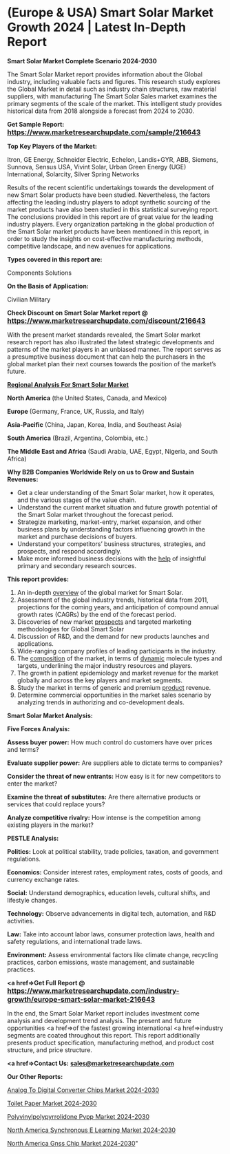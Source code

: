 # (Europe & USA) Smart Solar Market Growth 2024 | Latest In-Depth Report

<strong>Smart Solar Market Complete Scenario 2024-2030</strong>

The Smart Solar Market report provides information about the Global industry, including valuable facts and figures. This research study explores the Global Market in detail such as industry chain structures, raw material suppliers, with manufacturing The Smart Solar Sales market examines the primary segments of the scale of the market. This intelligent study provides historical data from 2018 alongside a forecast from 2024 to 2030.

<strong>Get Sample Report: <a href=https://www.marketresearchupdate.com/sample/216643><font size=3 color=#0000ff>https://www.marketresearchupdate.com/sample/216643</font></a></strong>

<strong>Top Key Players of the Market:</strong>

Itron, GE Energy, Schneider Electric, Echelon, Landis+GYR, ABB, Siemens, Sunnova, Sensus USA, Vivint Solar, Urban Green Energy (UGE) International, Solarcity, Silver Spring Networks

Results of the recent scientific undertakings towards the development of new Smart Solar products have been studied. Nevertheless, the factors affecting the leading industry players to adopt synthetic sourcing of the market products have also been studied in this statistical surveying report. The conclusions provided in this report are of great value for the leading industry players. Every organization partaking in the global production of the Smart Solar market products have been mentioned in this report, in order to study the insights on cost-effective manufacturing methods, competitive landscape, and new avenues for applications.

<strong>Types covered in this report are: </strong>

Components
Solutions

<strong>On the Basis of Application:</strong>

Civilian
Military

<strong>Check Discount on Smart Solar Market report @ <a href=https://www.marketresearchupdate.com/discount/216643><font size=3 color=#0000ff>https://www.marketresearchupdate.com/discount/216643</font></a></strong>

With the present market standards revealed, the Smart Solar market research report has also illustrated the latest strategic developments and patterns of the market players in an unbiased manner. The report serves as a presumptive business document that can help the purchasers in the global market plan their next courses towards the position of the market’s future.

<strong><u><b>Regional Analysis For Smart Solar Market</b></u></strong>

<strong><b>North America</b></strong> (the United States, Canada, and Mexico)

<strong><b>Europe </b></strong>(Germany, France, UK, Russia, and Italy)

<strong><b>Asia-Pacific</b></strong> (China, Japan, Korea, India, and Southeast Asia)

<strong><b>South America</b></strong> (Brazil, Argentina, Colombia, etc.)

<strong><b>The Middle East and Africa</b></strong> (Saudi Arabia, UAE, Egypt, Nigeria, and South Africa)

<strong>Why B2B Companies Worldwide Rely on us to Grow and Sustain Revenues:</strong>
<ul>
  <li>Get a clear understanding of the Smart Solar market, how it operates, and the various stages of the value chain.</li>
  <li>Understand the current market situation and future growth potential of the Smart Solar market throughout the forecast period.</li>
  <li>Strategize marketing, market-entry, market expansion, and other business plans by understanding factors influencing growth in the market and purchase decisions of buyers.</li>
  <li>Understand your competitors’ business structures, strategies, and prospects, and respond accordingly.</li>
  <li>Make more informed business decisions with the <a href=ASDF991299>help</a> of insightful primary and secondary research sources.</li>
</ul>
<strong>This report provides:</strong>
<ol>
  <li>An in-depth <a href=>overview</a> of the global market for Smart Solar.</li>
  <li>Assessment of the global industry trends, historical data from 2011, projections for the coming years, and anticipation of compound annual growth rates (CAGRs) by the end of the forecast period.</li>
  <li>Discoveries of new market <a href=>prospects</a> and targeted marketing methodologies for Global Smart Solar</li>
  <li>Discussion of R&amp;D, and the demand for new products launches and applications.</li>
  <li>Wide-ranging company profiles of leading participants in the industry.</li>
  <li>The <a href=ASDF881288>composition</a> of the market, in terms of <a href=>dynamic</a> molecule types and targets, underlining the major industry resources and players.</li>
  <li>The growth in patient epidemiology and market revenue for the market globally and across the key players and market segments.</li>
  <li>Study the market in terms of generic and premium <a href=>product</a> revenue.</li>
  <li>Determine commercial opportunities in the market sales scenario by analyzing trends in authorizing and co-development deals.</li>
</ol>

<strong>Smart Solar Market Analysis:</strong>

<strong>Five Forces Analysis:</strong>

<strong>Assess buyer power:</strong> How much control do customers have over prices and terms?

<strong>Evaluate supplier power:</strong> Are suppliers able to dictate terms to companies?

<strong>Consider the threat of new entrants:</strong> How easy is it for new competitors to enter the market?

<strong>Examine the threat of substitutes:</strong> Are there alternative products or services that could replace yours?

<strong>Analyze competitive rivalry:</strong> How intense is the competition among existing players in the market?

<strong>PESTLE Analysis:</strong>

<strong>Politics:</strong> Look at political stability, trade policies, taxation, and government regulations.

<strong>Economics:</strong> Consider interest rates, employment rates, costs of goods, and currency exchange rates.

<strong>Social:</strong> Understand demographics, education levels, cultural shifts, and lifestyle changes.

<strong>Technology:</strong> Observe advancements in digital tech, automation, and R&D activities.

<strong>Law:</strong> Take into account labor laws, consumer protection laws, health and safety regulations, and international trade laws.

<strong>Environment:</strong> Assess environmental factors like climate change, recycling practices, carbon emissions, waste management, and sustainable practices.

<strong><a href=>Get Full Report</a> @ <a href=https://www.marketresearchupdate.com/industry-growth/europe-smart-solar-market-216643><font size=3 color=#0000ff>https://www.marketresearchupdate.com/industry-growth/europe-smart-solar-market-216643</font></a></strong>

In the end, the Smart Solar Market report includes investment come analysis and development trend analysis. The present and future opportunities <a href=>of</a> the fastest growing international <a href=>industry</a> segments are coated throughout this report. This report additionally presents product specification, manufacturing method, and product cost structure, and price structure.

<strong><a href=><strong>Contact Us:</strong></a></strong>
<strong>sales@marketresearchupdate.com</strong>

<strong>Our Other Reports:</strong>

<a href=https://www.linkedin.com/pulse/analog-to-digital-converter-chips-market-size>Analog To Digital Converter Chips Market 2024-2030</a>

<a href=https://www.linkedin.com/pulse/toilet-paper-market-report-2023-top-company-trends>Toilet Paper Market 2024-2030</a>

<a href=https://www.linkedin.com/pulse/polyvinylpolypyrrolidone-pvpp-market-size-industry>Polyvinylpolypyrrolidone Pvpp Market 2024-2030</a>

<a href=https://www.linkedin.com/pulse/north-america-synchronous-e-learning-market-2023-mmxef/>North America Synchronous E Learning Market 2024-2030</a>

<a href=https://www.linkedin.com/pulse/north-america-gnss-chip-market-demand-growth-challenges-338qc/>North America Gnss Chip Market 2024-2030</a>"
